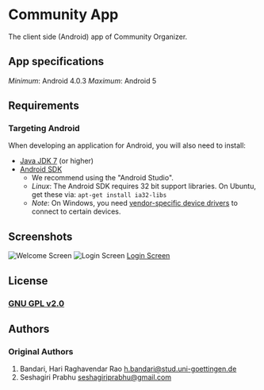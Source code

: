 # Community App
The client side (Android) app of Community Organizer.

## App specifications
*Minimum*: Android 4.0.3
*Maximum*: Android 5

## Requirements
### Targeting Android
When developing an application for Android, you will also need to install:

- [Java JDK 7](http://www.oracle.com/technetwork/java/javase/downloads/index.html) (or higher)
- [Android SDK](https://developer.android.com/sdk/index.html)
    - We recommend using the "Android Studio".
    - *Linux*: The Android SDK requires 32 bit support libraries. On Ubuntu, get these via: 
    `apt-get install ia32-libs`
    - *Note*: On Windows, you need [vendor-specific device drivers](http://developer.android.com/tools/extras/oem-usb.html) 
    to connect to certain devices.

## Screenshots
[Welcome Screen]: https://github.com/seshagiriprabhu/Community-AndroidApp/blob/master/docs/Images/Screenshots/Welcome.png "Welcome Screen"
[Login Screen]: https://github.com/seshagiriprabhu/Community-AndroidApp/blob/master/docs/Images/Screenshots/Signin.png "Login Screen"
![Welcome Screen][Welcome Screen] ![Login Screen] [Login Screen]

## License
### [GNU GPL v2.0](http://choosealicense.com/licenses/gpl-2.0/)

## Authors
### Original Authors
1. Bandari, Hari Raghavendar Rao <h.bandari@stud.uni-goettingen.de>
2. Seshagiri Prabhu <seshagiriprabhu@gmail.com>


